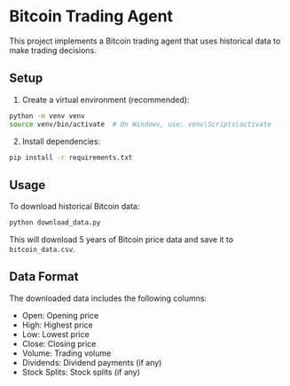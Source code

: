 # Bitcoin Trading Agent

This project implements a Bitcoin trading agent that uses historical data to make trading decisions.

## Setup

1. Create a virtual environment (recommended):
```bash
python -m venv venv
source venv/bin/activate  # On Windows, use: venv\Scripts\activate
```

2. Install dependencies:
```bash
pip install -r requirements.txt
```

## Usage

To download historical Bitcoin data:
```bash
python download_data.py
```

This will download 5 years of Bitcoin price data and save it to `bitcoin_data.csv`.

## Data Format

The downloaded data includes the following columns:
- Open: Opening price
- High: Highest price
- Low: Lowest price
- Close: Closing price
- Volume: Trading volume
- Dividends: Dividend payments (if any)
- Stock Splits: Stock splits (if any) 